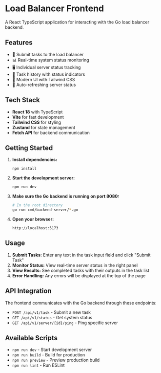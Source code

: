 # Load Balancer Frontend

A React TypeScript application for interacting with the Go load balancer backend.

## Features

- 🚀 Submit tasks to the load balancer
- 📊 Real-time system status monitoring
- 🖥️ Individual server status tracking
- 📝 Task history with status indicators
- 🎨 Modern UI with Tailwind CSS
- 🔄 Auto-refreshing server status

## Tech Stack

- **React 18** with TypeScript
- **Vite** for fast development
- **Tailwind CSS** for styling
- **Zustand** for state management
- **Fetch API** for backend communication

## Getting Started

1. **Install dependencies:**

   ```bash
   npm install
   ```

2. **Start the development server:**

   ```bash
   npm run dev
   ```

3. **Make sure the Go backend is running on port 8080:**

   ```bash
   # In the root directory
   go run cmd/backend-server/*.go
   ```

4. **Open your browser:**
   ```
   http://localhost:5173
   ```

## Usage

1. **Submit Tasks:** Enter any text in the task input field and click "Submit Task"
2. **Monitor Status:** View real-time server status in the right panel
3. **View Results:** See completed tasks with their outputs in the task list
4. **Error Handling:** Any errors will be displayed at the top of the page

## API Integration

The frontend communicates with the Go backend through these endpoints:

- `POST /api/v1/task` - Submit a new task
- `GET /api/v1/status` - Get system status
- `GET /api/v1/server/{id}/ping` - Ping specific server

## Available Scripts

- `npm run dev` - Start development server
- `npm run build` - Build for production
- `npm run preview` - Preview production build
- `npm run lint` - Run ESLint
